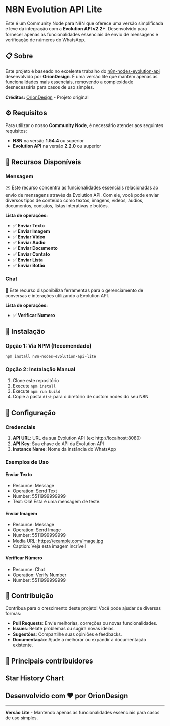 # N8N Evolution API Lite

Este é um Community Node para N8N que oferece uma versão simplificada e leve da integração com a **Evolution API v2.2+**. Desenvolvido para fornecer apenas as funcionalidades essenciais de envio de mensagens e verificação de números do WhatsApp.

## 📋 Sobre

Este projeto é baseado no excelente trabalho do [n8n-nodes-evolution-api](https://github.com/oriondesign2015/n8n-nodes-evolution-api) desenvolvido por **OrionDesign**. É uma versão lite que mantém apenas as funcionalidades mais essenciais, removendo a complexidade desnecessária para casos de uso simples.

**Créditos:** [OrionDesign](https://github.com/oriondesign2015) - Projeto original

## ⚙️ Requisitos

Para utilizar o nosso **Community Node**, é necessário atender aos seguintes requisitos:

* **N8N** na versão **1.54.4** ou superior
* **Evolution API** na versão **2.2.0** ou superior

## 📌 Recursos Disponíveis

### Mensagem

✉️ Este recurso concentra as funcionalidades essenciais relacionadas ao envio de mensagens através da Evolution API. Com ele, você pode enviar diversos tipos de conteúdo como textos, imagens, vídeos, áudios, documentos, contatos, listas interativas e botões.

**Lista de operações:**
- ✅ **Enviar Texto**
- ✅ **Enviar Imagem**
- ✅ **Enviar Video**
- ✅ **Enviar Audio**
- ✅ **Enviar Documento**
- ✅ **Enviar Contato**
- ✅ **Enviar Lista**
- ✅ **Enviar Botão**

### Chat

💬 Este recurso disponibiliza ferramentas para o gerenciamento de conversas e interações utilizando a Evolution API.

**Lista de operações:**
- ✅ **Verificar Numero**

## 🚀 Instalação

### Opção 1: Via NPM (Recomendado)

```bash
npm install n8n-nodes-evolution-api-lite
```

### Opção 2: Instalação Manual

1. Clone este repositório
2. Execute `npm install`
3. Execute `npm run build`
4. Copie a pasta `dist` para o diretório de custom nodes do seu N8N

## 🔧 Configuração

### Credenciais

1. **API URL**: URL da sua Evolution API (ex: http://localhost:8080)
2. **API Key**: Sua chave de API da Evolution API
3. **Instance Name**: Nome da instância do WhatsApp

### Exemplos de Uso

#### Enviar Texto
- Resource: Message
- Operation: Send Text
- Number: 5511999999999
- Text: Olá! Esta é uma mensagem de teste.

#### Enviar Imagem
- Resource: Message
- Operation: Send Image
- Number: 5511999999999
- Media URL: https://example.com/image.jpg
- Caption: Veja esta imagem incrível!

#### Verificar Número
- Resource: Chat
- Operation: Verify Number
- Number: 5511999999999

## 🤝 Contribuição

Contribua para o crescimento deste projeto! Você pode ajudar de diversas formas:

* **Pull Requests**: Envie melhorias, correções ou novas funcionalidades.
* **Issues**: Relate problemas ou sugira novas ideias.
* **Sugestões**: Compartilhe suas opiniões e feedbacks.
* **Documentação**: Ajude a melhorar ou expandir a documentação existente.

## 📌 Principais contribuidores

## Star History Chart

## Desenvolvido com ❤️ por OrionDesign

---

**Versão Lite** - Mantendo apenas as funcionalidades essenciais para casos de uso simples.
